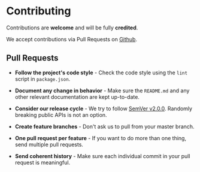 # Contributing

Contributions are **welcome** and will be fully **credited**.

We accept contributions via Pull Requests on [Github](https://github.com/raniesantos/vue-error-page).

## Pull Requests

- **Follow the project's code style** - Check the code style using the `lint` script in `package.json`.

- **Document any change in behavior** - Make sure the `README.md` and any other relevant documentation are kept up-to-date.

- **Consider our release cycle** - We try to follow [SemVer v2.0.0](http://semver.org/). Randomly breaking public APIs is not an option.

- **Create feature branches** - Don't ask us to pull from your master branch.

- **One pull request per feature** - If you want to do more than one thing, send multiple pull requests.

- **Send coherent history** - Make sure each individual commit in your pull request is meaningful.
